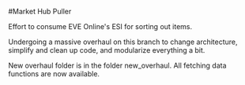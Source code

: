 #Market Hub Puller

Effort to consume EVE Online's ESI for sorting out items.

Undergoing a massive overhaul on this branch to change architecture, simplify and clean up code, and modularize everything a bit.

New overhaul folder is in the folder new_overhaul. All fetching data functions are now available.
